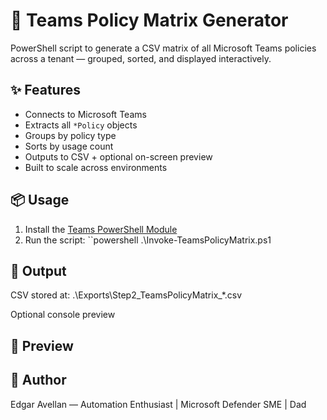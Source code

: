 # 🧠 Teams Policy Matrix Generator

PowerShell script to generate a CSV matrix of all Microsoft Teams policies across a tenant — grouped, sorted, and displayed interactively.

## ✨ Features
- Connects to Microsoft Teams
- Extracts all `*Policy` objects
- Groups by policy type
- Sorts by usage count
- Outputs to CSV + optional on-screen preview
- Built to scale across environments

## 📦 Usage

1. Install the [Teams PowerShell Module](https://learn.microsoft.com/en-us/microsoftteams/teams-powershell-install)
2. Run the script:
``powershell
.\Invoke-TeamsPolicyMatrix.ps1

## 📁 Output
CSV stored at: .\Exports\Step2_TeamsPolicyMatrix_*.csv

Optional console preview

## 📸 Preview

## 🙌 Author
Edgar Avellan — Automation Enthusiast | Microsoft Defender SME | Dad
